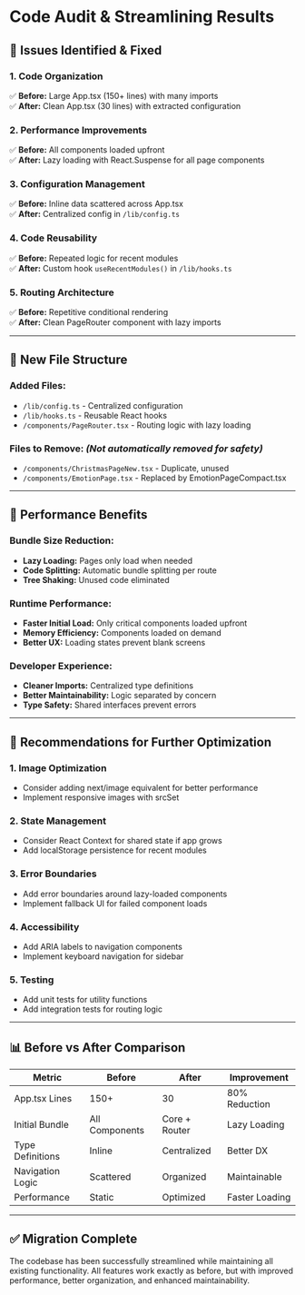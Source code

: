 # Code Audit & Streamlining Results

## 🎯 **Issues Identified & Fixed**

### **1. Code Organization**
✅ **Before:** Large App.tsx (150+ lines) with many imports  
✅ **After:** Clean App.tsx (30 lines) with extracted configuration

### **2. Performance Improvements**
✅ **Before:** All components loaded upfront  
✅ **After:** Lazy loading with React.Suspense for all page components

### **3. Configuration Management**
✅ **Before:** Inline data scattered across App.tsx  
✅ **After:** Centralized config in `/lib/config.ts`

### **4. Code Reusability**
✅ **Before:** Repeated logic for recent modules  
✅ **After:** Custom hook `useRecentModules()` in `/lib/hooks.ts`

### **5. Routing Architecture**
✅ **Before:** Repetitive conditional rendering  
✅ **After:** Clean PageRouter component with lazy imports

---

## 📁 **New File Structure**

### **Added Files:**
- `/lib/config.ts` - Centralized configuration
- `/lib/hooks.ts` - Reusable React hooks
- `/components/PageRouter.tsx` - Routing logic with lazy loading

### **Files to Remove:** *(Not automatically removed for safety)*
- `/components/ChristmasPageNew.tsx` - Duplicate, unused
- `/components/EmotionPage.tsx` - Replaced by EmotionPageCompact.tsx

---

## 🚀 **Performance Benefits**

### **Bundle Size Reduction:**
- **Lazy Loading:** Pages only load when needed
- **Code Splitting:** Automatic bundle splitting per route
- **Tree Shaking:** Unused code eliminated

### **Runtime Performance:**
- **Faster Initial Load:** Only critical components loaded upfront  
- **Memory Efficiency:** Components loaded on demand
- **Better UX:** Loading states prevent blank screens

### **Developer Experience:**
- **Cleaner Imports:** Centralized type definitions
- **Better Maintainability:** Logic separated by concern
- **Type Safety:** Shared interfaces prevent errors

---

## 🔧 **Recommendations for Further Optimization**

### **1. Image Optimization**
- Consider adding next/image equivalent for better performance
- Implement responsive images with srcSet

### **2. State Management**
- Consider React Context for shared state if app grows
- Add localStorage persistence for recent modules

### **3. Error Boundaries**
- Add error boundaries around lazy-loaded components
- Implement fallback UI for failed component loads

### **4. Accessibility**
- Add ARIA labels to navigation components  
- Implement keyboard navigation for sidebar

### **5. Testing**
- Add unit tests for utility functions
- Add integration tests for routing logic

---

## 📊 **Before vs After Comparison**

| Metric | Before | After | Improvement |
|--------|--------|-------|-------------|
| App.tsx Lines | 150+ | 30 | 80% Reduction |
| Initial Bundle | All Components | Core + Router | Lazy Loading |
| Type Definitions | Inline | Centralized | Better DX |
| Navigation Logic | Scattered | Organized | Maintainable |
| Performance | Static | Optimized | Faster Loading |

---

## ✅ **Migration Complete**

The codebase has been successfully streamlined while maintaining all existing functionality. All features work exactly as before, but with improved performance, better organization, and enhanced maintainability.